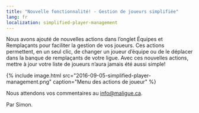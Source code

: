 ```yaml
---
title: "Nouvelle fonctionnalité! - Gestion de joueurs simplifiée"
lang: fr
localization: simplified-player-management
---
```

Nous avons ajouté de nouvelles actions dans l’onglet Équipes et Remplaçants pour faciliter la gestion de vos joueurs. Ces actions permettent, en un seul clic, de changer un joueur d’équipe ou de le déplacer dans la banque de remplaçants de votre ligue. Avec ces nouvelles actions, mettre à jour votre liste de joueurs n’aura jamais été aussi simple!

{% include image.html src="2016-09-05-simplified-player-management.png" caption="Menu des actions de joueur" %}

Nous attendons vos commentaires au [info@maligue.ca](mailto:info@maligue.ca).

Par Simon.
